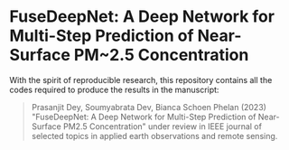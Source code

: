 # FuseDeepNet: A Deep Network for Multi-Step Prediction of Near-Surface PM~2.5 Concentration

With the spirit of reproducible research, this repository contains all the codes required to produce the results in the manuscript:

>Prasanjit Dey, Soumyabrata Dev, Bianca Schoen Phelan (2023) "FuseDeepNet: A Deep Network for Multi-Step Prediction of Near-Surface PM2.5 Concentration" under review in IEEE journal of selected topics in applied earth observations and remote sensing.

